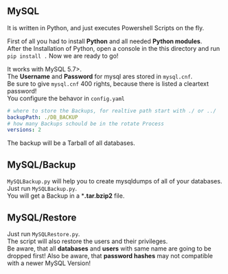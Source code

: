 ## MySQL
It is written in Python, and just executes Powershell Scripts on the fly.  

First of all you had to install **Python** and all needed **Python modules**.  
After the Installation of Python, open a console in the this directory and run  `pip install .` Now we are ready to go!    

It works with MySQL 5.7>.  
The **Username** and **Password** for mysql ares stored in `mysql.cnf`.  
Be sure to give `mysql.cnf` 400 rights, because there is listed a cleartext password!  
You configure the behavor in `config.yaml`
```yaml
# where to store the Backups, for realtive path start with ./ or ../
backupPath: ./DB_BACKUP
# how many Backups schould be in the rotate Process
versions: 2
```
The backup will be a Tarball of all databases.

## MySQL/Backup
`MySQLBackup.py` will help you to create mysqldumps of all of your databases.  
Just run `MySQLBackup.py`.  
You will get a Backup in a ***.tar.bzip2** file.

## MySQL/Restore
Just run `MySQLRestore.py`.  
The script will also restore the users and their privileges.  
Be aware, that all **databases** and **users** with same name are going to be dropped first!
Also be aware, that **password hashes** may not compatible with a newer MySQL Version!  
